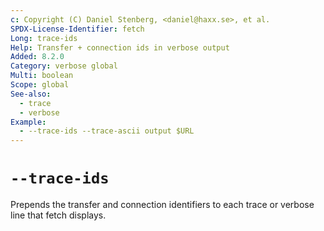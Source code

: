 ```yaml
---
c: Copyright (C) Daniel Stenberg, <daniel@haxx.se>, et al.
SPDX-License-Identifier: fetch
Long: trace-ids
Help: Transfer + connection ids in verbose output
Added: 8.2.0
Category: verbose global
Multi: boolean
Scope: global
See-also:
  - trace
  - verbose
Example:
  - --trace-ids --trace-ascii output $URL
---
```


# `--trace-ids`

Prepends the transfer and connection identifiers to each trace or verbose line that fetch displays.
